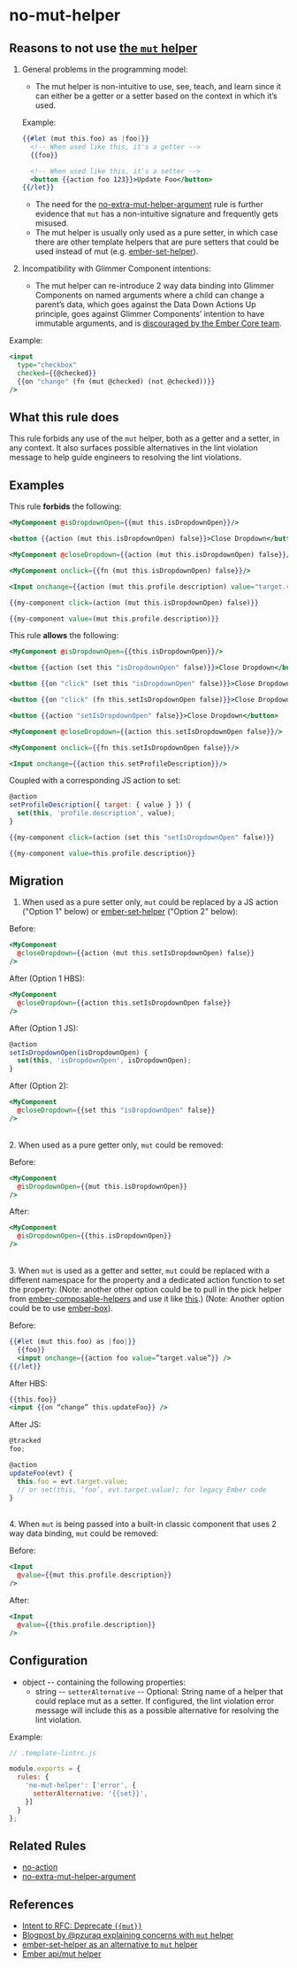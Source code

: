 # no-mut-helper

## Reasons to not use [the `mut` helper](https://api.emberjs.com/ember/release/classes/Ember.Templates.helpers/methods/each?anchor=mut)

1. General problems in the programming model:
   * The mut helper is non-intuitive to use, see, teach, and learn since it can either be a getter or a setter based on the context in which it’s used.

   Example:

   ```hbs
   {{#let (mut this.foo) as |foo|}}
     <!-- When used like this, it's a getter -->
     {{foo}}

     <!-- When used like this, it's a setter -->
     <button {{action foo 123}}>Update Foo</button>
   {{/let}}
   ```

   * The need for the [no-extra-mut-helper-argument](no-extra-mut-helper-argument.md) rule is further evidence that `mut` has a non-intuitive signature and frequently gets misused.
   * The mut helper is usually only used as a pure setter, in which case there are other template helpers that are pure setters that could be used instead of mut (e.g. [ember-set-helper](https://github.com/pzuraq/ember-set-helper)).
2. Incompatibility with Glimmer Component intentions:

   * The mut helper can re-introduce 2 way data binding into Glimmer Components on named arguments where a child can change a parent’s data, which goes against the Data Down Actions Up principle, goes against Glimmer Components’ intention to have immutable arguments, and is [discouraged by the Ember Core team](https://www.pzuraq.com/on-mut-and-2-way-binding/).

Example:

```hbs
<input
  type="checkbox"
  checked={{@checked}}
  {{on "change" (fn (mut @checked) (not @checked))}}
/>
```

## What this rule does

This rule forbids any use of the `mut` helper, both as a getter and a setter, in any context. It also
surfaces possible alternatives in the lint violation message to help guide engineers to resolving
the lint violations.

## Examples

This rule **forbids** the following:

```hbs
<MyComponent @isDropdownOpen={{mut this.isDropdownOpen}}/>
```

```hbs
<button {{action (mut this.isDropdownOpen) false}}>Close Dropdown</button>
```

```hbs
<MyComponent @closeDropdown={{action (mut this.isDropdownOpen) false}}/>
```

```hbs
<MyComponent onclick={{fn (mut this.isDropdownOpen) false}}/>
```

```hbs
<Input onchange={{action (mut this.profile.description) value="target.value"}}/>
```

```hbs
{{my-component click=(action (mut this.isDropdownOpen) false)}}
```

```hbs
{{my-component value=(mut this.profile.description)}}
```

This rule **allows** the following:

```hbs
<MyComponent @isDropdownOpen={{this.isDropdownOpen}}/>
```

```hbs
<button {{action (set this "isDropdownOpen" false)}}>Close Dropdown</button>
```

```hbs
<button {{on "click" (set this "isDropdownOpen" false)}}>Close Dropdown</button>
```

```hbs
<button {{on "click" (fn this.setIsDropdownOpen false)}}>Close Dropdown</button>
```

```hbs
<button {{action "setIsDropdownOpen" false}}>Close Dropdown</button>
```

```hbs
<MyComponent @closeDropdown={{action this.setIsDropdownOpen false}}/>
```

```hbs
<MyComponent onclick={{fn this.setIsDropdownOpen false}}/>
```

```hbs
<Input onchange={{action this.setProfileDescription}}/>
```

Coupled with a corresponding JS action to set:

```js
@action
setProfileDescription({ target: { value } }) {
  set(this, 'profile.description', value);
}
```

```hbs
{{my-component click=(action (set this "setIsDropdownOpen" false)}}
```

```hbs
{{my-component value=this.profile.description}}
```

## Migration

1. When used as a pure setter only, `mut` could be replaced by a JS action ("Option 1" below) or [ember-set-helper](https://github.com/pzuraq/ember-set-helper) ("Option 2" below):

Before:

```hbs
<MyComponent
  @closeDropdown={{action (mut this.setIsDropdownOpen) false}}
/>
```

After (Option 1 HBS):

```hbs
<MyComponent
  @closeDropdown={{action this.setIsDropdownOpen false}}
/>
```

After (Option 1 JS):

```js
@action
setIsDropdownOpen(isDropdownOpen) {
  set(this, 'isDropdownOpen', isDropdownOpen);
}
```

After (Option 2):

```hbs
<MyComponent
  @closeDropdown={{set this "isDropdownOpen" false}}
/>
```

\
2. When used as a pure getter only, `mut` could be removed:

Before:

```hbs
<MyComponent
  @isDropdownOpen={{mut this.isDropdownOpen}}
/>
```

After:

```hbs
<MyComponent
  @isDropdownOpen={{this.isDropdownOpen}}
/>
```

\
3. When `mut` is used as a getter and setter, `mut` could be replaced with a different namespace for the property and a dedicated action function to set the property: (Note: another other option could be to pull in the pick helper from [ember-composable-helpers](https://github.com/DockYard/ember-composable-helpers) and use it like [this](https://github.com/pzuraq/ember-set-helper#picking-values-with-ember-composable-helpers).) (Note: Another option could be to use [ember-box](https://github.com/pzuraq/ember-box)).

Before:

```hbs
{{#let (mut this.foo) as |foo|}}
  {{foo}}
  <input onchange={{action foo value=”target.value”}} />
{{/let}}
```

After HBS:

```hbs
{{this.foo}}
<input {{on “change” this.updateFoo}} />
```

After JS:

```js
@tracked
foo;

@action
updateFoo(evt) {
  this.foo = evt.target.value;
  // or set(this, ‘foo’, evt.target.value); for legacy Ember code
}
```

\
4. When `mut` is being passed into a built-in classic component that uses 2 way data binding, `mut` could be removed:

Before:

```hbs
<Input
  @value={{mut this.profile.description}}
/>
```

After:

```hbs
<Input
  @value={{this.profile.description}}
/>
```

## Configuration

* object -- containing the following properties:
  * string -- `setterAlternative` -- Optional: String name of a helper that could replace mut as a setter. If configured, the lint violation error message will include this as a possible alternative for resolving the lint violation.

Example:

```js
// .template-lintrc.js

module.exports = {
  rules: {
    'no-mut-helper': ['error', {
      setterAlternative: '{{set}}',
    }]
  }
};
```

## Related Rules

* [no-action](no-action.md)
* [no-extra-mut-helper-argument](no-extra-mut-helper-argument.md)

## References

* [Intent to RFC: Deprecate `{{mut}}`](https://github.com/emberjs/rfcs/issues/538)
* [Blogpost by @pzuraq explaining concerns with `mut` helper](https://www.pzuraq.com/on-mut-and-2-way-binding/)
* [ember-set-helper as an alternative to `mut` helper](https://github.com/pzuraq/ember-set-helper)
* [Ember api/mut helper](https://api.emberjs.com/ember/release/classes/Ember.Templates.helpers/methods/each?anchor=mut)
